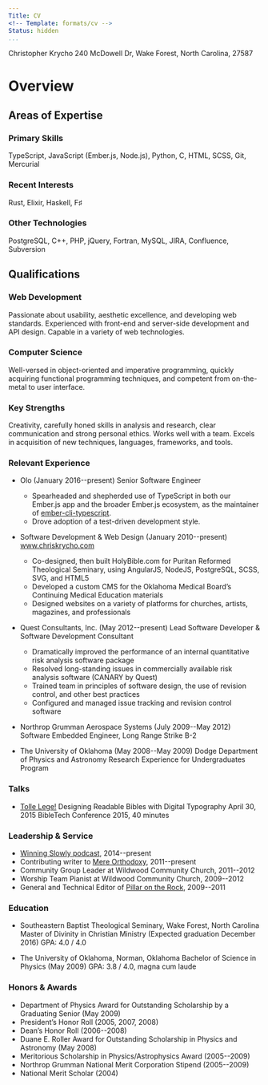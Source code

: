 ```yaml
---
Title: CV
<!-- Template: formats/cv -->
Status: hidden
...
```



Christopher Krycho
240 McDowell Dr, Wake Forest, North Carolina, 27587

Overview
========

Areas of Expertise
------------------
### Primary Skills
TypeScript, JavaScript (Ember.js, Node.js), Python, C, <abbr>HTML</abbr>, <abbr>SCSS</abbr>, Git, Mercurial

### Recent Interests
Rust, Elixir, Haskell, F♯

### Other Technologies
PostgreSQL, C++, PHP, jQuery, Fortran, MySQL, JIRA, Confluence, Subversion

Qualifications
--------------

### Web Development
Passionate about usability, aesthetic excellence, and developing web standards.
Experienced with front-end and server-side development and API design. Capable
in a variety of web technologies.

### Computer Science
Well-versed in object-oriented and imperative programming, quickly acquiring
functional programming techniques, and competent from on-the-metal to user
interface.

### Key Strengths
Creativity, carefully honed skills in analysis and research, clear communication
and strong personal ethics. Works well with a team. Excels in acquisition of new
techniques, languages, frameworks, and tools.

### Relevant Experience

  - Olo (January 2016--present)
    Senior Software Engineer
      + Spearheaded and shepherded use of TypeScript in both our Ember.js app
        and the broader Ember.js ecosystem, as the maintainer of
        [ember-cli-typescript](https://github.com/typed-ember/ember-cli-typescript).
      + Drove adoption of a test-driven development style.

  - Software Development & Web Design (January 2010--present)
    www.chriskrycho.com
      + Co-designed, then built HolyBible.com for Puritan Reformed Theological
        Seminary, using AngularJS, NodeJS, PostgreSQL, SCSS, SVG, and HTML5
      + Developed a custom CMS for the Oklahoma Medical Board’s Continuing
        Medical Education materials
      + Designed websites on a variety of platforms for churches, artists,
        magazines, and professionals

  - Quest Consultants, Inc. (May 2012--present)
    Lead Software Developer & Software Development Consultant
      + Dramatically improved the performance of an internal quantitative risk
        analysis software package
      + Resolved long-standing issues in commercially available risk analysis
        software (CANARY by Quest)
      + Trained team in principles of software design, the use of revision
        control, and other best practices
      + Configured and managed issue tracking and revision control software

  - Northrop Grumman Aerospace Systems (July 2009--May 2012)
    Software Embedded Engineer, Long Range Strike B-2

  - The University of Oklahoma (May 2008--May 2009)
    Dodge Department of Physics and Astronomy
    Research Experience for Undergraduates Program

### Talks
  - [Tolle Lege!] Designing Readable Bibles with Digital Typography
    April 30, 2015
    BibleTech Conference 2015, 40 minutes

[Tolle Lege!]: www.chriskrycho.com/2015/tolle-lege.html

### Leadership & Service

  - [Winning Slowly podcast](www.winningslowly.org), 2014--present
  - Contributing writer to [Mere Orthodoxy](www.mereorthodoxy.com), 2011--present
  - Community Group Leader at Wildwood Community Church, 2011--2012
  - Worship Team Pianist at Wildwood Community Church, 2009--2012
  - General and Technical Editor of [Pillar on the Rock](www.pillarontherock.com), 2009--2011

### Education
  - Southeastern Baptist Theological Seminary, Wake Forest, North Carolina
    Master of Divinity in Christian Ministry (Expected graduation December 2016)
    GPA: 4.0 / 4.0

  - The University of Oklahoma, Norman, Oklahoma
    Bachelor of Science in Physics (May 2009)
    GPA: 3.8 / 4.0, magna cum laude

### Honors & Awards
  - Department of Physics Award for Outstanding Scholarship by a Graduating
    Senior (May 2009)
  - President’s Honor Roll (2005, 2007, 2008)
  - Dean’s Honor Roll (2006--2008)
  - Duane E. Roller Award for Outstanding Scholarship in Physics and Astronomy
    (May 2008)
  - Meritorious Scholarship in Physics/Astrophysics Award (2005--2009)
  - Northrop Grumman National Merit Corporation Stipend (2005--2009)
  - National Merit Scholar (2004)
